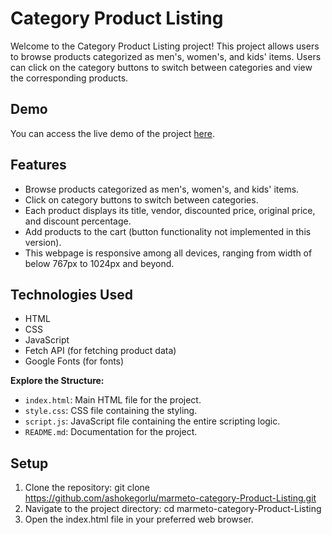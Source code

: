 # Category Product Listing

Welcome to the Category Product Listing project! This project allows users to browse products categorized as men's, women's, and kids' items. Users can click on the category buttons to switch between categories and view the corresponding products.

## Demo

You can access the live demo of the project [here](https://marmeto-category-product-listing.vercel.app/).

## Features

- Browse products categorized as men's, women's, and kids' items.
- Click on category buttons to switch between categories.
- Each product displays its title, vendor, discounted price, original price, and discount percentage.
- Add products to the cart (button functionality not implemented in this version).
- This webpage is responsive among all devices, ranging from width of below 767px to 1024px and beyond.

## Technologies Used

- HTML
- CSS
- JavaScript
- Fetch API (for fetching product data)
- Google Fonts (for fonts)

**Explore the Structure:**
- `index.html`: Main HTML file for the project.
- `style.css`: CSS file containing the styling.
- `script.js`: JavaScript file containing the entire scripting logic.
- `README.md`: Documentation for the project.

## Setup

1. Clone the repository:
   git clone https://github.com/ashokegorlu/marmeto-category-Product-Listing.git
2. Navigate to the project directory:
   cd marmeto-category-Product-Listing
3. Open the index.html file in your preferred web browser.
